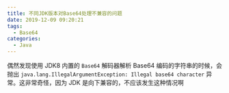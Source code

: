 ```yaml
---
title: 不同JDK版本对Base64处理不兼容的问题
date: 2019-12-09 09:20:21
tags:
  - Base64
categories:
  - Java
---
```



偶然发现使用 JDK8 内置的 `Base64` 解码器解析 Base64 编码的字符串的时候，会抛出 `java.lang.IllegalArgumentException: Illegal base64 character` 异常。这非常奇怪，因为 JDK 是向下兼容的，不应该发生这种情况啊

<!-- more -->